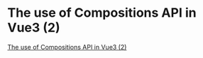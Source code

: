 # The use of Compositions API in Vue3 (2)
[The use of Compositions API in Vue3 (2)](https://aiwithcloud.com/2022/09/16/the_use_of_compositions_api_in_vue3_2/)